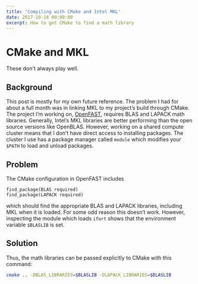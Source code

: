 ```yaml
---
title: 'Compiling with CMake and Intel MKL'
date: 2017-10-18 00:00:00
excerpt: How to get CMake to find a math library
---
```


# CMake and MKL

These don't always play well.

## Background

This post is mostly for my own future reference. The problem I had for about
a full month was in linking MKL to my project’s build through CMake. The
project I’m working on, [OpenFAST](https://github.com/openfast/openfast),
requires BLAS and LAPACK math libraries. Generally, Intel’s MKL libraries
are better performing than the open source versions like OpenBLAS.
However, working on a shared compute cluster means that I don’t have
direct access to installing packages. The cluster I use has a package
manager called `module` which modifies your `$PATH` to load and unload
packages.

## Problem

The CMake configuration in OpenFAST includes

```
find_package(BLAS required)
find_package(LAPACK required)
```

which should find the appropriate BLAS and LAPACK libraries, including
MKL when it is loaded. For some odd reason this doesn’t work. However,
inspecting the module which loads `ifort` shows that the environment
variable `$BLASLIB` is set.

## Solution

Thus, the math libraries can be passed explicitly to CMake with this command:

```bash
cmake .. -DBLAS_LIBRARIES=$BLASLIB -DLAPACK_LIBRARIES=$BLASLIB
```
